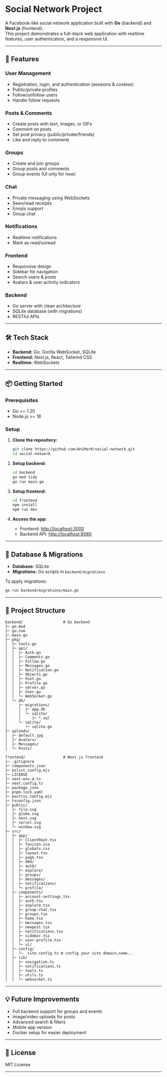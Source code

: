 # Social Network Project

A Facebook-like social network application built with **Go** (backend) and **Next.js** (frontend).  
This project demonstrates a full-stack web application with realtime features, user authentication, and a responsive UI.

---

## 🚀 Features

### User Management

- Registration, login, and authentication (sessions & cookies)
- Public/private profiles
- Follow/unfollow users
- Handle follow requests

### Posts & Comments

- Create posts with text, images, or GIFs
- Comment on posts
- Set post privacy (public/private/friends)
- Like and reply to comments

### Groups

- Create and join groups
- Group posts and comments
- Group events (UI only for now)

### Chat

- Private messaging using WebSockets
- Seen/read receipts
- Emojis support
- Group chat

### Notifications

- Realtime notifications
- Mark as read/unread

### Frontend

- Responsive design
- Sidebar for navigation
- Search users & posts
- Avatars & user activity indicators

### Backend

- Go server with clean architecture
- SQLite database (with migrations)
- RESTful APIs

---

## 🛠 Tech Stack

- **Backend:** Go, Gorilla WebSocket, SQLite
- **Frontend:** Next.js, React, Tailwind CSS
- **Realtime:** WebSockets

---

## 📦 Getting Started

### Prerequisites

- Go >= 1.20
- Node.js >= 18

### Setup

1. **Clone the repository:**

   ```bash
   git clone https://github.com/AniMar0/social-network.git
   cd social-network
   ```

2. **Setup backend:**

   ```bash
   cd backend
   go mod tidy
   go run main.go
   ```

3. **Setup frontend:**

   ```bash
   cd frontend
   npm install
   npm run dev
   ```

4. **Access the app:**
   - Frontend: [http://localhost:3000](http://localhost:3000)
   - Backend API: [http://localhost:8080](http://localhost:8080)

---

## 📝 Database & Migrations

- **Database:** SQLite
- **Migrations:** Go scripts in `backend/migrations`

To apply migrations:

```bash
go run backend/migrations/main.go
```

---

## 📁 Project Structure

```
backend/                  # Go backend
├─ go.mod
├─ go.sum
├─ main.go
├─ pkg/
│  ├─ tools.go
│  ├─ api/
│  │  ├─ Auth.go
│  │  ├─ Comments.go
│  │  ├─ Follow.go
│  │  ├─ Messages.go
│  │  ├─ Notification.go
│  │  ├─ Objects.go
│  │  ├─ Post.go
│  │  ├─ Profile.go
│  │  ├─ server.go
│  │  ├─ User.go
│  │  └─ WebSocket.go
│  └─ db/
│     ├─ migrations/
│     │  ├─ app.db
│     │  └─ sqlite/
│     │     ├─ *.sql
│     └─ sqlite/
│        └─ sqlite.go
├─ uploads/
│  ├─ default.jpg
│  ├─ Avatars/
│  ├─ Messages/
│  └─ Posts/

frontend/                 # Next.js frontend
├─ .gitignore
├─ components.json
├─ eslint.config.mjs
├─ LICENSE
├─ next-env.d.ts
├─ next.config.ts
├─ package.json
├─ pnpm-lock.yaml
├─ postcss.config.mjs
├─ tsconfig.json
├─ public/
│  ├─ file.svg
│  ├─ globe.svg
│  ├─ next.svg
│  ├─ vercel.svg
│  └─ window.svg
├─ src/
│  ├─ app/
│  │  ├─ ClientRoot.tsx
│  │  ├─ favicon.ico
│  │  ├─ globals.css
│  │  ├─ layout.tsx
│  │  ├─ page.tsx
│  │  ├─ 404/
│  │  ├─ auth/
│  │  ├─ explore/
│  │  ├─ groups/
│  │  ├─ messages/
│  │  ├─ notifications/
│  │  └─ profile/
│  ├─ components/
│  │  ├─ account-settings.tsx
│  │  ├─ auth.tsx
│  │  ├─ explore.tsx
│  │  ├─ group-chat.tsx
│  │  ├─ groups.tsx
│  │  ├─ home.tsx
│  │  ├─ messages.tsx
│  │  ├─ newpost.tsx
│  │  ├─ notifications.tsx
│  │  ├─ sidebar.tsx
│  │  ├─ user-profile.tsx
│  │  └─ ui/
│  ├─ config/
│  │  └─  site.config.ts # config your site domain,name...
│  ├─ lib/
│  │  ├─ navigation.ts
│  │  ├─ notifications.ts
│  │  ├─ tools.ts
│  │  ├─ utils.ts
│  │  └─ websocket.ts
```

---

## 💡 Future Improvements

- Full backend support for groups and events
- Image/video uploads for posts
- Advanced search & filters
- Mobile app version
- Docker setup for easier deployment

---

## 📝 License

MIT License

---
